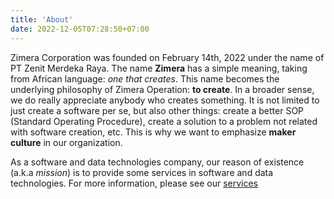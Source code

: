 ```yaml
---
title: 'About'
date: 2022-12-05T07:28:50+07:00
---
```


Zimera Corporation was founded on February 14th, 2022 under the name of PT Zenit Merdeka Raya. The name **Zimera** has a simple meaning, taking from African language: *one that creates*. This name becomes the underlying philosophy of Zimera Operation: **to create**. In a broader sense, we do really appreciate anybody who creates something. It is not limited to just create a software per se, but also other things: create a better SOP (Standard Operating Procedure), create a solution to a problem not related with software creation, etc. This is why we want to emphasize **maker culture** in our organization.

As a software and data technologies company, our reason of existence (a.k.a *mission*) is to provide some services in software and data technologies. For more information, please see our [services](/services)
